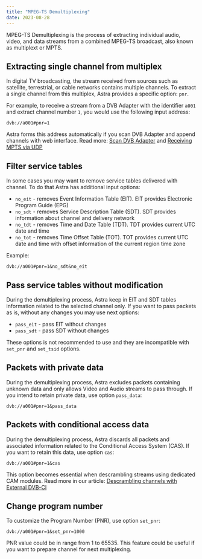 ```yaml
---
title: "MPEG-TS Demultiplexing"
date: 2023-08-28
---
```


MPEG-TS Demultiplexing is the process of extracting individual audio, video, and data streams from a combined MPEG-TS broadcast, also known as multiplext or MPTS.

## Extracting single channel from multiplex

In digital TV broadcasting, the stream received from sources such as satellite, terrestrial, or cable networks contains multiple channels. To extract a single channel from this multiplex, Astra provides a specific option: `pnr`.

For example, to receive a stream from a DVB Adapter with the identifier `a001` and extract channel number `1`, you would use the following input address:

```
dvb://a001#pnr=1
```

Astra forms this address automatically if you scan DVB Adapter and append channels with web interface. Read more: [Scan DVB Adapter](/astra/receiving/dvb/scan) and [Receiving MPTS via UDP](/astra/receiving/ip/mpts-via-udp)

## Filter service tables

In some cases you may want to remove service tables delivered with channel. To do that Astra has additional input options:

- `no_eit` - removes Event Information Table (EIT). EIT provides Electronic Program Guide (EPG)
- `no_sdt` - removes Service Description Table (SDT). SDT provides information about channel and delivery network
- `no_tdt` - removes Time and Date Table (TDT). TDT provides current UTC date and time
- `no_tot` - removes Time Offset Table (TOT). TOT provides current UTC date and time with offset information of the current region time zone

Example:

```
dvb://a001#pnr=1&no_sdt&no_eit
```

## Pass service tables without modification

During the demultiplexing process, Astra keep in EIT and SDT tables information related to the selected channel only. If you want to pass packets as is, without any changes you may use next options:

- `pass_eit` - pass EIT without changes
- `pass_sdt` - pass SDT without changes

These options is not recommended to use and they are incompatible with `set_pnr` and `set_tsid` options.

## Packets with private data

During the demultiplexing process, Astra excludes packets containing unknown data and only allows Video and Audio streams to pass through. If you intend to retain private data, use option `pass_data`:

```
dvb://a001#pnr=1&pass_data
```

## Packets with conditional access data

During the demultiplexing process, Astra discards all packets and associated information related to the Conditional Access System (CAS). If you want to retain this data, use option `cas`:

```
dvb://a001#pnr=1&cas
```

This option becomes essential when descrambling streams using dedicated CAM modules. Read more in our article: [Descrambling channels with External DVB-CI](/astra/receiving/dvb/external-ci)

## Change program number

To customize the Program Number (PNR), use option `set_pnr`:

```
dvb://a001#pnr=1&set_pnr=1000
```

PNR value could be in range from 1 to 65535. This feature could be useful if you want to prepare channel for next multiplexing.
